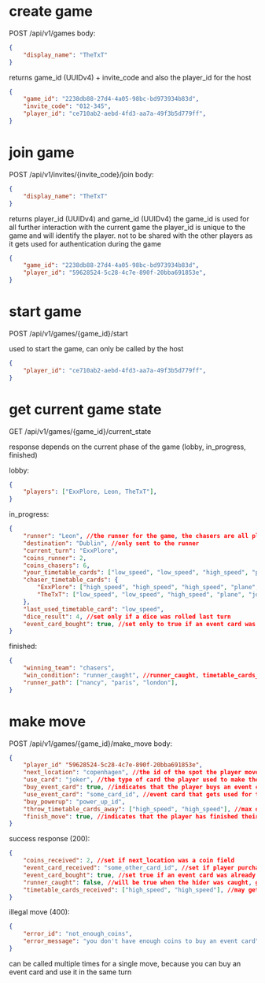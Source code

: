# create game
POST /api/v1/games
body:
```json
{
	"display_name": "TheTxT"
}
```

returns game_id (UUIDv4) + invite_code and also the player_id for the host

```json
{
	"game_id": "2238db88-27d4-4a05-98bc-bd973934b83d",
	"invite_code": "012-345",
	"player_id": "ce710ab2-aebd-4fd3-aa7a-49f3b5d779ff",
}
```

# join game
POST /api/v1/invites/{invite_code}/join
body:
```json
{
	"display_name": "TheTxT"
}
```

returns player_id (UUIDv4) and game_id (UUIDv4)
the game_id is used for all further interaction with the current game
the player_id is unique to the game and will identify the player. not to be shared with the other players as it gets used for authentication during the game
```json
{
	"game_id": "2238db88-27d4-4a05-98bc-bd973934b83d",
	"player_id": "59628524-5c28-4c7e-890f-20bba691853e",
}
```

# start game
POST /api/v1/games/{game_id}/start

used to start the game, can only be called by the host
```json
{
	"player_id": "ce710ab2-aebd-4fd3-aa7a-49f3b5d779ff",
}
```

# get current game state
GET /api/v1/games/{game_id}/current_state

response depends on the current phase of the game (lobby, in_progress, finished)

lobby:
```json
{
	"players": ["ExxPlore, Leon, TheTxT"],
}
```

in_progress:
```json
{
	"runner": "Leon", //the runner for the game, the chasers are all players that are not the runner
	"destination": "Dublin", //only sent to the runner
	"current_turn": "ExxPlore",
	"coins_runner": 2,
	"coins_chasers": 6,
	"your_timetable_cards": ["low_speed", "low_speed", "high_speed", "plane", "joker"],
	"chaser_timetable_cards": {
		"ExxPlore": ["high_speed", "high_speed", "high_speed", "plane", "joker"],
		"TheTxT": ["low_speed", "low_speed", "high_speed", "plane", "joker"],
	},
	"last_used_timetable_card": "low_speed",
	"dice_result": 4, //set only if a dice was rolled last turn
	"event_card_bought": true, //set only to true if an event card was bought last turn
}
```

finished:
```json
{
	"winning_team": "chasers",
	"win_condition": "runner_caught", //runner_caught, timetable_cards_ran_out, reached_destination
	"runner_path": ["nancy", "paris", "london"],
}
```

# make move
POST /api/v1/games/{game_id}/make_move
body:
```json
{
	"player_id" "59628524-5c28-4c7e-890f-20bba691853e",
	"next_location": "copenhagen", //the id of the spot the player moves to
	"use_card": "joker", //the type of card the player used to make the turn
	"buy_event_card": true, //indicates that the player buys an event card
	"use_event_card": "some_card_id", //event card that gets used for the turn
	"buy_powerup": "power_up_id",
	"throw_timetable_cards_away": ["high_speed", "high_speed"], //max of two per round 
	"finish_move": true, //indicates that the player has finished their turn
}
```

success response (200):
```json
{
	"coins_received": 2, //set if next_location was a coin field
	"event_card_received": "some_other_card_id", //set if player purchased an event card
	"event_card_bought": true, //set true if an event card was already purchased during the current turn, cant buy multiple in a single turn
	"runner_caught": false, //will be true when the hider was caught, gets only sent when finish_move was true
	"timetable_cards_received": ["high_speed", "high_speed"], //may get up to two timetable cards 
}
```

illegal move (400):
```json
{
	"error_id": "not_enough_coins",
	"error_message": "you don't have enough coins to buy an event card",
}
```

can be called multiple times for a single move, because you can buy an event card and use it in the same turn
